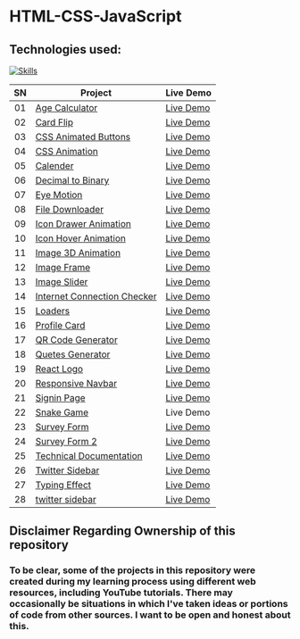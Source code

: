 # HTML-CSS-JavaScript

## Technologies used:
[![Skills](https://skillicons.dev/icons?i=html,css,javascript,bootstrap)](https://github.com/sahilatahar/HTML-CSS-JavaScript#html-css-javascript)

|  SN  | Project                                                                                                                     | Live Demo                                                                         |
| :-: | --------------------------------------------------------------------------------------------------------------------------- | --------------------------------------------------------------------------------- |
| 01  | [Age Calculator](https://github.com/sahilatahar/HTML-CSS-JavaScript/tree/main/age-calculator)                             | [Live Demo](https://sahilatahar.github.io/HTML-CSS-JavaScript/age-calculator/)               |
| 02  | [Card Flip](https://github.com/sahilatahar/HTML-CSS-JavaScript/tree/main/card-flip)                             | [Live Demo](https://sahilatahar.github.io/HTML-CSS-JavaScript/card-flip/)               |
| 03  | [CSS Animated Buttons](https://github.com/sahilatahar/HTML-CSS-JavaScript/tree/main/css-animated-buttons)                             | [Live Demo](https://sahilatahar.github.io/HTML-CSS-JavaScript/css-animated-buttons/)               |
| 04  | [CSS Animation](https://github.com/sahilatahar/HTML-CSS-JavaScript/tree/main/css-animation)                             | [Live Demo](https://sahilatahar.github.io/HTML-CSS-JavaScript/css-animation/)               |
| 05  | [Calender](https://github.com/sahilatahar/HTML-CSS-JavaScript/tree/main/Calender)                             | [Live Demo](https://sahilatahar.github.io/HTML-CSS-JavaScript/Calender/)               |
| 06  | [Decimal to Binary](https://github.com/sahilatahar/HTML-CSS-JavaScript/tree/main/decimal-to-binary)                             | [Live Demo](https://sahilatahar.github.io/HTML-CSS-JavaScript/decimal-to-binary)               |
| 07  | [Eye Motion](https://github.com/sahilatahar/HTML-CSS-JavaScript/tree/main/eyes-motion)                             | [Live Demo](https://sahilatahar.github.io/HTML-CSS-JavaScript/eyes-motion/)               |
| 08  | [File Downloader](https://github.com/sahilatahar/HTML-CSS-JavaScript/tree/main/file-downloader)                             | [Live Demo](https://sahilatahar.github.io/HTML-CSS-JavaScript/file-downloader/)               |
| 09  | [Icon Drawer Animation](https://github.com/sahilatahar/HTML-CSS-JavaScript/tree/main/icon-drawer-animation)                             | [Live Demo](https://sahilatahar.github.io/HTML-CSS-JavaScript/icon-drawer-animation/)               |
| 10  | [Icon Hover Animation](https://github.com/sahilatahar/HTML-CSS-JavaScript/tree/main/icon-hover-animation)                             | [Live Demo](https://sahilatahar.github.io/HTML-CSS-JavaScript/icon-hover-animation/)               |
| 11  | [Image 3D Animation](https://github.com/sahilatahar/HTML-CSS-JavaScript/tree/main/image-3d-animation)                             | [Live Demo](https://sahilatahar.github.io/HTML-CSS-JavaScript/image-3d-animation/)               |
| 12  | [Image Frame](https://github.com/sahilatahar/HTML-CSS-JavaScript/tree/main/image-frame)                             | [Live Demo](https://sahilatahar.github.io/HTML-CSS-JavaScript/image-frame/)               |
| 13  | [Image Slider](https://github.com/sahilatahar/HTML-CSS-JavaScript/tree/main/image-slider)                             | [Live Demo](https://sahilatahar.github.io/HTML-CSS-JavaScript/image-slider/)               |
| 14  | [Internet Connection Checker](https://github.com/sahilatahar/HTML-CSS-JavaScript/tree/main/internet-connection-checker)                             | [Live Demo](https://sahilatahar.github.io/HTML-CSS-JavaScript/internet-connection-checker/)               |
| 15  | [Loaders](https://github.com/sahilatahar/HTML-CSS-JavaScript/tree/main/loaders)                             | [Live Demo](https://sahilatahar.github.io/HTML-CSS-JavaScript/loaders/)               |
| 16  | [Profile Card](https://github.com/sahilatahar/HTML-CSS-JavaScript/tree/main/profile-card)                             | [Live Demo](https://sahilatahar.github.io/HTML-CSS-JavaScript/profile-card/)               |
| 17  | [QR Code Generator](https://github.com/sahilatahar/HTML-CSS-JavaScript/tree/main/qr-code-generator)                             | [Live Demo](https://sahilatahar.github.io/HTML-CSS-JavaScript/qr-code-generator/)               |
| 18  | [Quetes Generator](https://github.com/sahilatahar/HTML-CSS-JavaScript/tree/main/quetes-generator)                             | [Live Demo](https://sahilatahar.github.io/HTML-CSS-JavaScript/quetes-generator/)               |
| 19  | [React Logo](https://github.com/sahilatahar/HTML-CSS-JavaScript/tree/main/react-logo)                             | [Live Demo](https://sahilatahar.github.io/HTML-CSS-JavaScript/react-logo/)               |
| 20  | [Responsive Navbar](https://github.com/sahilatahar/HTML-CSS-JavaScript/tree/main/responsive-navbar)                             | [Live Demo](https://sahilatahar.github.io/HTML-CSS-JavaScript/responsive-navbar/)               |
| 21  | [Signin Page](https://github.com/sahilatahar/HTML-CSS-JavaScript/tree/main/signin-page)                             | [Live Demo](https://sahilatahar.github.io/HTML-CSS-JavaScript/signin-page/)             |
| 22  | [Snake Game](https://github.com/sahilatahar/HTML-CSS-JavaScript/tree/main/responsive-navbar)                             | Live Demo               |
| 23  | [Survey Form](https://github.com/sahilatahar/HTML-CSS-JavaScript/tree/main/survey-form)                             | [Live Demo](https://sahilatahar.github.io/HTML-CSS-JavaScript/survey-form/)               |
| 24  | [Survey Form 2](https://github.com/sahilatahar/HTML-CSS-JavaScript/tree/main/survey-form2)                             | [Live Demo](https://sahilatahar.github.io/HTML-CSS-JavaScript/survey-form2/)               |
| 25  | [Technical Documentation](https://github.com/sahilatahar/HTML-CSS-JavaScript/tree/main/technical-documentation)                             | [Live Demo](https://sahilatahar.github.io/HTML-CSS-JavaScript/technical-documentation/)               |
| 26  | [Twitter Sidebar](https://github.com/sahilatahar/HTML-CSS-JavaScript/tree/main/twitter-sidebar)                             | [Live Demo](https://sahilatahar.github.io/HTML-CSS-JavaScript/twitter-sidebar/)               |
| 27  | [Typing Effect](https://github.com/sahilatahar/HTML-CSS-JavaScript/tree/main/typing-effect)                             | [Live Demo](https://sahilatahar.github.io/HTML-CSS-JavaScript/typing-effect/)               |
| 28  | [twitter sidebar](https://github.com/sahilatahar/HTML-CSS-JavaScript/tree/main/word-counter)                             | [Live Demo](https://sahilatahar.github.io/HTML-CSS-JavaScript/word-counter/)               |



## Disclaimer Regarding Ownership of this repository
### To be clear, some of the projects in this repository were created during my learning process using different web resources, including YouTube tutorials. There may occasionally be situations in which I've taken ideas or portions of code from other sources. I want to be open and honest about this.
